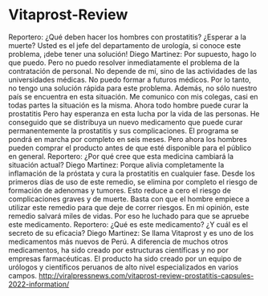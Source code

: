# Vitaprost-Review
Reportero: ¿Qué deben hacer los hombres con prostatitis? ¿Esperar a la muerte? Usted es el jefe del departamento de urología, si conoce este problema, ¡debe tener una solución!  Diego Martinez: Por supuesto, hago lo que puedo. Pero no puedo resolver inmediatamente el problema de la contratación de personal. No depende de mí, sino de las actividades de las universidades médicas. No puedo formar a futuros médicos. Por lo tanto, no tengo una solución rápida para este problema. Además, no sólo nuestro país se encuentra en esta situación. Me comunico con mis colegas, casi en todas partes la situación es la misma.  Ahora todo hombre puede curar la prostatitis Pero hay esperanza en esta lucha por la vida de las personas. He conseguido que se distribuya un nuevo medicamento que puede curar permanentemente la prostatitis y sus complicaciones. El programa se pondrá en marcha por completo en seis meses. Pero ahora los hombres pueden comprar el producto antes de que esté disponible para el público en general.  Reportero: ¿Por qué cree que esta medicina cambiará la situación actual?  Diego Martinez: Porque alivia completamente la inflamación de la próstata y cura la prostatitis en cualquier fase. Desde los primeros días de uso de este remedio, se elimina por completo el riesgo de formación de adenomas y tumores. Esto reduce a cero el riesgo de complicaciones graves y de muerte. Basta con que el hombre empiece a utilizar este remedio para que deje de correr riesgos.  En mi opinión, este remedio salvará miles de vidas. Por eso he luchado para que se apruebe este medicamento.  Reportero: ¿Qué es este medicamento? ¿Y cuál es el secreto de su eficacia?  Diego Martinez: Se llama Vitaprost y es uno de los medicamentos más nuevos de Perú. A diferencia de muchos otros medicamentos, ha sido creado por estructuras científicas y no por empresas farmacéuticas. El producto ha sido creado por un equipo de urólogos y científicos peruanos de alto nivel especializados en varios campos. http://viralpressnews.com/vitaprost-review-prostatitis-capsules-2022-information/
